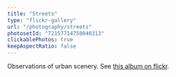 ```yaml
---
title: "Streets"
type: "flickr-gallery"
url: "/photography/streets"
photosetId: "72157714758040313"
clickablePhotos: true
keepAspectRatio: false
---
```


Observations of urban scenery. See [this album on flickr](https://www.flickr.com/photos/139561037@N05/albums/72157714758040313).
